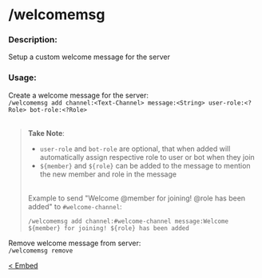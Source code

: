 # /welcomemsg

### Description:
Setup a custom welcome message for the server<br>

### Usage:
Create a welcome message for the server:<br>
`/welcomemsg add channel:<Text-Channel> message:<String> user-role:<?Role> bot-role:<?Role>`<br><br>
> **Take Note**:<br>
> - `user-role` and `bot-role` are optional, that when added will automatically assign respective role to user or bot when they join
> - `${member}` and `${role}` can be added to the message to mention the new member and role in the message<br><br>
>
> Example to send "Welcome @member for joining! @role has been added" to `#welcome-channel`:
> ```
> /welcomemsg add channel:#welcome-channel message:Welcome ${member} for joining! ${role} has been added
> ```

Remove welcome message from server:<br>
`/welcomemsg remove`<br>

<a class="button prev" href="./#/commands/utilitycommands/embed" role="button">< Embed</a>